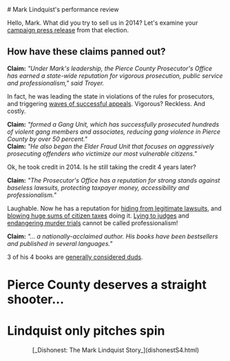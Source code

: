 <title>Mark Lindquist's Performance Review</title>
# Mark Lindquist's performance review

Hello, Mark. What did you try to sell us in 2014? Let's examine your [campaign press release](http://www.exit133.com/newswire/view/prosecutor-lindquist-announces-campaign-kickoff-event/#.WxGSnkgvwcE) from that election.

## How have these claims panned out?

**Claim:** _"Under Mark's leadership, the Pierce County Prosecutor's Office has earned a state-wide reputation for vigorous prosecution, public service and professionalism," said Troyer._

In fact, he was leading the state in violations of the rules for prosecutors, and triggering [waves of successful appeals](https://www.seattletimes.com/seattle-news/crime/many-pierce-county-cases-reversed-because-of-prosecutors/). Vigorous? Reckless. And costly.


**Claim:** _"formed a Gang Unit, which has successfully prosecuted hundreds of violent gang members and associates, reducing gang violence in Pierce County by over 50 percent."_  
**Claim:** _"He also began the Elder Fraud Unit that focuses on aggressively prosecuting offenders who victimize our most vulnerable citizens."_

Ok, he took credit in 2014. Is he still taking the credit 4 years later?


**Claim:** _"The Prosecutor's Office has a reputation for strong stands against baseless lawsuits, protecting taxpayer money, accessibility and professionalism."_

Laughable. Now he has a reputation for [hiding from legitimate lawsuits](http://www.kiro7.com/news/local/judge-rules-against-prosecutor-in-expensive-public-records-case/686540814), 
and [blowing huge sums of citizen taxes](http://www.thenewstribune.com/news/politics-government/article137860268.html) doing it. 
[Lying to judges](http://www.thenewstribune.com/news/local/article66983582.html) and [endangering murder trials](http://www.thenewstribune.com/news/local/crime/article173451496.html) cannot be called professionalism!


**Claim:** _"... a nationally-acclaimed author. His books have been bestsellers and published in several languages."_

3 of his 4 books are [generally considered duds](https://en.wikipedia.org/wiki/Mark_Lindquist#Writing_career).


# Pierce County deserves a straight shooter...
# Lindquist only pitches spin

<center>[_Dishonest: The Mark Lindquist Story_](dishonestS4.html)</center>
